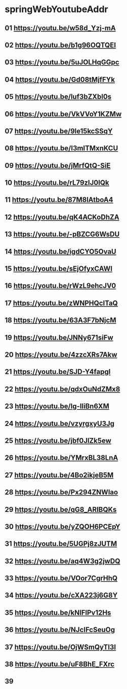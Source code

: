 # springWebYoutubeAddr

## 01 https://youtu.be/w58d_Yzj-mA
## 02 https://youtu.be/b1g96OQTQEI
## 03 https://youtu.be/5uJOLHqGGpc
## 04 https://youtu.be/Gd08tMjfFYk
## 05 https://youtu.be/luf3bZXbl0s
## 06 https://youtu.be/VkVVoY1KZMw
## 07 https://youtu.be/9le15kcSSqY
## 08 https://youtu.be/I3mITMxnKCU
## 09 https://youtu.be/jMrfQtQ-SiE
## 10 https://youtu.be/rL79zIJ0IQk
## 11 https://youtu.be/87M8lAtboA4
## 12 https://youtu.be/qK4ACKoDhZA
## 13 https://youtu.be/-pBZCG6WsDU
## 14 https://youtu.be/igdCYO5OvaU
## 15 https://youtu.be/sEjOfyxCAWI
## 16 https://youtu.be/rWzL9ehcJV0
## 17 https://youtu.be/zWNPHQclTaQ
## 18 https://youtu.be/63A3F7bNjcM
## 19 https://youtu.be/JNNy671siFw
## 20 https://youtu.be/4zzcXRs7Akw
## 21 https://youtu.be/SJD-Y4fapgI
## 22 https://youtu.be/qdxOuNdZMx8
## 23 https://youtu.be/Ig-IliBn6XM
## 24 https://youtu.be/vzyrgxyU3Jg
## 25 https://youtu.be/jbf0JlZk5ew
## 26 https://youtu.be/YMrxBL38LnA
## 27 https://youtu.be/4Bo2ikjeB5M
## 28 https://youtu.be/Px294ZNWlao
## 29 https://youtu.be/qG8_ARIBQKs
## 30 https://youtu.be/yZQOH6PCEpY
## 31 https://youtu.be/5UGPj8zJUTM
## 32 https://youtu.be/aq4W3g2jwDQ
## 33 https://youtu.be/VOor7CgrHhQ
## 34 https://youtu.be/cXA223j6G8Y
## 35 https://youtu.be/kNlFlPv12Hs
## 36 https://youtu.be/NJcIFcSeuOg
## 37 https://youtu.be/OjWSmQyTI3I
## 38 https://youtu.be/uF8BhE_FXrc
## 39
